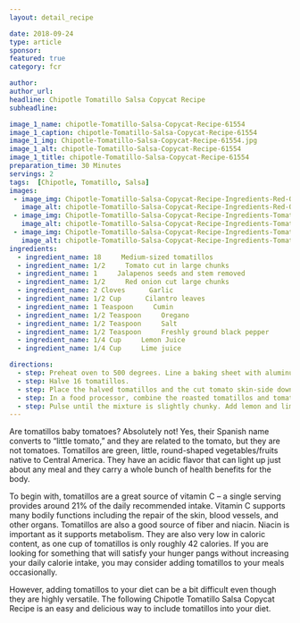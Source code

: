 ```yaml
---
layout: detail_recipe

date: 2018-09-24
type: article
sponsor:
featured: true
category: fcr

author:  
author_url:
headline: Chipotle Tomatillo Salsa Copycat Recipe 
subheadline: 

image_1_name: chipotle-Tomatillo-Salsa-Copycat-Recipe-61554
image_1_caption: chipotle-Tomatillo-Salsa-Copycat-Recipe-61554
image_1_img: Chipotle-Tomatillo-Salsa-Copycat-Recipe-61554.jpg
image_1_alt: chipotle-Tomatillo-Salsa-Copycat-Recipe-61554
image_1_title: chipotle-Tomatillo-Salsa-Copycat-Recipe-61554
preparation_time: 30 Minutes
servings: 2
tags:  [Chipotle, Tomatillo, Salsa]
images: 
 - image_img: Chipotle-Tomatillo-Salsa-Copycat-Recipe-Ingredients-Red-Onion-12548.jpg
   image_alt: chipotle-Tomatillo-Salsa-Copycat-Recipe-Ingredients-Red-Onion-12548
 - image_img: Chipotle-Tomatillo-Salsa-Copycat-Recipe-Ingredients-Tomatillos-14577.jpg
   image_alt: chipotle-Tomatillo-Salsa-Copycat-Recipe-Ingredients-Tomatillos-14577
 - image_img: Chipotle-Tomatillo-Salsa-Copycat-Recipe-Ingredients-Tomatoes-59696.jpg
   image_alt: chipotle-Tomatillo-Salsa-Copycat-Recipe-Ingredients-Tomatoes-59696
ingredients:
  - ingredient_name: 18     Medium-sized tomatillos
  - ingredient_name: 1/2     Tomato cut in large chunks
  - ingredient_name: 1     Jalapenos seeds and stem removed
  - ingredient_name: 1/2     Red onion cut large chunks
  - ingredient_name: 2 Cloves      Garlic
  - ingredient_name: 1/2 Cup      Cilantro leaves 
  - ingredient_name: 1 Teaspoon     Cumin
  - ingredient_name: 1/2 Teaspoon     Oregano
  - ingredient_name: 1/2 Teaspoon     Salt 
  - ingredient_name: 1/2 Teaspoon     Freshly ground black pepper 
  - ingredient_name: 1/4 Cup     Lemon Juice
  - ingredient_name: 1/4 Cup     Lime juice

directions:
  - step: Preheat oven to 500 degrees. Line a baking sheet with aluminum foil. 
  - step: Halve 16 tomatillos.
  - step: Place the halved tomatillos and the cut tomato skin-side down on the baking sheet. Bake until they begin to toast, about 20 minutes.
  - step: In a food processor, combine the roasted tomatillos and tomatoes, jalapenos, red onion, garlic, cilantro, cumin and oregano. Add remaining 2 fresh tomatillos. 
  - step: Pulse until the mixture is slightly chunky. Add lemon and lime juices, and season to taste with salt and freshly ground black pepper.
---
```


Are tomatillos baby tomatoes? Absolutely not! Yes, their Spanish name converts to &ldquo;little tomato,&rdquo; and they are related to the tomato, but they are not tomatoes.&nbsp;Tomatillos are green, little, round-shaped vegetables/fruits native to Central America. They have an acidic flavor that can light up just about any meal and they carry a whole bunch of health benefits for the body.

<!--more-->To begin with, tomatillos are a great source of vitamin C &ndash; a single serving provides around 21% of the daily recommended intake. Vitamin C supports many bodily functions including the repair of the skin, blood vessels, and other organs.&nbsp;Tomatillos are also a good source of fiber and niacin. Niacin is important as it supports metabolism. They are also very low in caloric content, as one cup of tomatillos is only roughly 42 calories. If you are looking for something that will satisfy your hunger pangs without increasing your daily calorie intake, you may consider adding tomatillos to your meals occasionally.

However, adding tomatillos to your diet can be a bit difficult even though they are highly versatile. The following Chipotle Tomatillo Salsa Copycat Recipe is an easy and delicious way to include tomatillos into your diet.